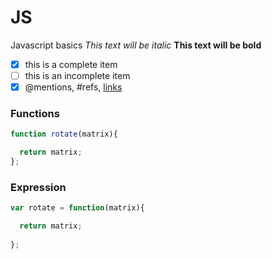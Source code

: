 # JS
Javascript basics
*This text will be italic*
**This text will be bold**
- [x] this is a complete item
- [ ] this is an incomplete item
- [x] @mentions, #refs, [links](http://github.com)

### Functions
```javascript
function rotate(matrix){

  return matrix;
};
```

### Expression
```javascript
var rotate = function(matrix){

  return matrix;
  
};
```

